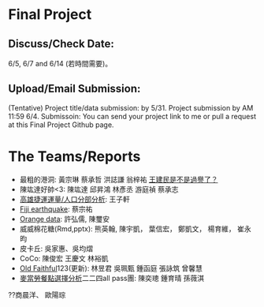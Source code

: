 
# Final Project

## Discuss/Check Date: 

6/5, 6/7 and 6/14 (若時間需要)。

## Upload/Email Submission: 

(Tentative) Project title/data submission: by 5/31. 
Project submission by AM 11:59 6/4. 
Submissoin: You can send your project link to me or pull a request at this Final Project Github page. 

# The Teams/Reports

  -  最粗的港洞: 黃宗琳 蔡承哲 洪誌謙 翁梓祐 [王建民是不是過譽了？]()
  -  陳竑達好帥<3: 陳竑達 邱昇鴻 林彥丞 游庭禎 蔡承志
  -  [高雄捷運運量/人口分部分析](http://): 王子軒
  -  [Fiji earthquake](): 蔡宗祐
  -  [Orange data](https://drive.google.com/open?id=0B-5DlPwCNHLOb2kzLXNsSmJ2d2s): 許弘儒, 陳璽安
  -  威威棉花糖(Rmd,pptx): 熊英翰, 陳宇凱， 葉信宏， 鄭凱文， 楊育維， 崔永昀
  -  皮卡丘: 吳家惠、吳均熠 
  -  CoCo: 陳俊宏 王慶文 林裕凱
  -  [Old Faithful]()123(更新): 林昱君 吳珮甄 鍾函庭 張詠筑 曾馨慧
  -  [麥當勞餐點選擇分析]()二二四all pass團: 陳奕璁 鍾育晴 孫薇淇
  
  ??商晨洋、 歐陽琮

